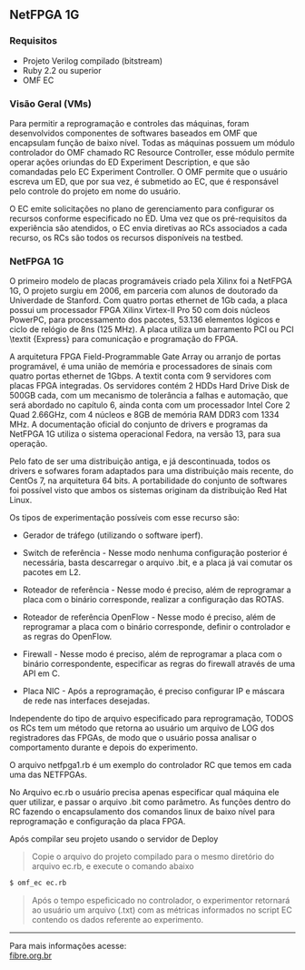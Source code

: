 ## NetFPGA 1G 

### Requisitos

* Projeto Verilog compilado (bitstream)
* Ruby 2.2 ou superior
* OMF EC

### Visão Geral (VMs)

Para permitir a reprogramação e controles das máquinas, foram desenvolvidos componentes de softwares baseados em OMF que encapsulam função de baixo nível.  Todas as máquinas possuem um módulo controlador do OMF chamado RC Resource Controller, esse módulo permite operar ações oriundas do ED Experiment Description, e que são comandadas pelo EC Experiment Controller. O OMF permite que o usuário escreva um ED, que por sua vez, é submetido ao EC, que é responsável pelo controle do projeto em nome do usuário. 

O EC emite solicitações no plano de gerenciamento para configurar os recursos conforme especificado no ED. Uma vez que os pré-requisitos da experiência são atendidos, o EC envia diretivas ao RCs associados a cada recurso, os RCs são todos os recursos disponíveis na testbed.


### NetFPGA 1G

O primeiro modelo de placas programáveis criado pela Xilinx foi a NetFPGA 1G, O projeto surgiu em 2006, em parceria com alunos de doutorado da Univerdade de Stanford. Com quatro portas ethernet de 1Gb cada, a placa possui um processador FPGA Xilinx Virtex-II Pro 50 com dois núcleos PowerPC, para processamento dos pacotes, 53.136 elementos lógicos e ciclo de relógio de 8ns (125 MHz). A placa utiliza um barramento PCI ou PCI \textit {Express} para comunicação e programação do FPGA.

A arquitetura FPGA Field-Programmable Gate Array ou arranjo de portas programável, é uma união de memória e processadores de sinais com quatro portas ethernet de 1Gbps. A textit conta com 9 servidores com placas FPGA integradas. Os servidores contém 2 HDDs Hard Drive Disk de 500GB cada, com um mecanismo de tolerância a falhas e automação, que será abordado no capítulo 6, ainda conta com um processador Intel Core 2 Quad 2.66GHz, com 4 núcleos e 8GB de memória RAM DDR3 com 1334 MHz. A documentação oficial do conjunto de drivers e programas da NetFPGA 1G utiliza o sistema operacional Fedora, na versão 13, para sua operação. 

Pelo fato de ser uma distribuição antiga, e já descontinuada, todos os drivers e sofwares foram adaptados para uma distribuição mais recente, do CentOs 7, na arquitetura 64 bits. A portabilidade do conjunto de softwares foi possível visto que ambos os sistemas originam da distribuição Red Hat Linux. 


Os tipos de experimentação possíveis com esse recurso são:
* Gerador de tráfego (utilizando o software iperf).

* Switch de referência - Nesse modo nenhuma configuração posterior é necessária, basta descarregar o arquivo .bit, e a placa já vai comutar os pacotes em L2.

* Roteador de referência - Nesse modo é preciso, além de reprogramar a placa com o binário corresponde, realizar a configuração das ROTAS.

* Roteador de referência OpenFlow - Nesse modo é preciso, além de reprogramar a placa com o binário corresponde, definir o controlador e as regras do OpenFlow.

* Firewall - Nesse modo é preciso, além de reprogramar a placa com o binário correspondente, especificar as regras do firewall através de uma API em C.

* Placa NIC - Após a reprogramação, é preciso configurar IP e máscara de rede nas interfaces desejadas.

Independente do tipo de arquivo especificado para reprogramação, TODOS os RCs tem um método que retorna ao usuário um arquivo de LOG dos registradores das FPGAs, de modo que o usuário possa analisar o comportamento durante e depois do experimento.

O arquivo netfpga1.rb é um exemplo do controlador RC que temos em cada uma das NETFPGAs.

No Arquivo ec.rb  o usuário precisa apenas especificar qual máquina ele quer utilizar, e passar o arquivo .bit como parâmetro. As funções dentro do RC fazendo o encapsulamento dos comandos linux de baixo nível para reprogramação e configuração da placa FPGA.

Após compilar seu projeto usando o servidor de Deploy

> Copie o arquivo do projeto compilado para o mesmo diretório do arquivo ec.rb, e execute o comando abaixo

```bash
$ omf_ec ec.rb
```
> Após o tempo espeficicado no controlador, o experimentor retornará ao usuário um arquivo (.txt) com as métricas informados no script EC contendo os dados referente ao experimento.
---


Para mais informações acesse: <br>
[fibre.org.br](https://fibre.org.br/)
